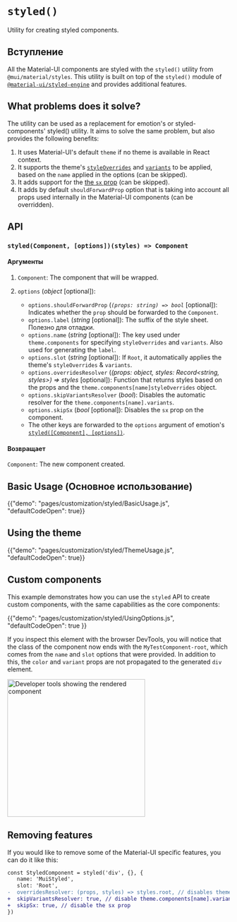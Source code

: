 # `styled()`

<p class="description">Utility for creating styled components.</p>

## Вступление

All the Material-UI components are styled with the `styled()` utility from `@mui/material/styles`. This utility is built on top of the `styled()` module of [`@material-ui/styled-engine`](/guides/styled-engine/) and provides additional features.

## What problems does it solve?

The utility can be used as a replacement for emotion's or styled-components' styled() utility. It aims to solve the same problem, but also provides the following benefits:

1. It uses Material-UI's default `theme` if no theme is available in React context.
2. It supports the theme's [`styleOverrides`](/customization/theme-components/#global-style-overrides) and [`variants`](/customization/theme-components/#adding-new-component-variants) to be applied, based on the `name` applied in the options (can be skipped).
3. It adds support for the [the `sx` prop](/system/basics/#the-sx-prop) (can be skipped).
4. It adds by default `shouldForwardProp` option that is taking into account all props used internally in the Material-UI components (can be overridden).

## API

### `styled(Component, [options])(styles) => Component`

#### Аргументы

1. `Component`: The component that will be wrapped.
2. `options` (_object_ [optional]):

   - `options.shouldForwardProp` (_`(props: string) => bool`_ [optional]): Indicates whether the `prop` should be forwarded to the `Component`.
   - `options.label` (_string_ [optional]): The suffix of the style sheet. Полезно для отладки.
   - `options.name` (_string_ [optional]): The key used under `theme.components` for specifying `styleOverrides` and `variants`. Also used for generating the `label`.
   - `options.slot` (_string_ [optional]): If `Root`, it automatically applies the theme's `styleOverrides` & `variants`.
   - `options.overridesResolver` (_(props: object, styles: Record<string, styles>) => styles_ [optional]): Function that returns styles based on the props and the `theme.components[name]styleOverrides` object.
   - `options.skipVariantsResolver` (_bool_): Disables the automatic resolver for the `theme.components[name].variants`.
   - `options.skipSx` (_bool_ [optional]): Disables the `sx` prop on the component.
   - The other keys are forwarded to the `options` argument of emotion's [`styled([Component], [options])`](https://emotion.sh/docs/styled).

#### Возвращает

`Component`: The new component created.

## Basic Usage (Основное использование)

{{"demo": "pages/customization/styled/BasicUsage.js", "defaultCodeOpen": true}}

## Using the theme

{{"demo": "pages/customization/styled/ThemeUsage.js", "defaultCodeOpen": true}}

## Custom components

This example demonstrates how you can use the `styled` API to create custom components, with the same capabilities as the core components:

{{"demo": "pages/customization/styled/UsingOptions.js", "defaultCodeOpen": true }}

If you inspect this element with the browser DevTools, you will notice that the class of the component now ends with the `MyTestComponent-root`, which comes from the `name` and `slot` options that were provided. In addition to this, the `color` and `variant` props are not propagated to the generated `div` element.

<img src="/static/images/customization/styled-options.png" alt="Developer tools showing the rendered component" width="312" />

## Removing features

If you would like to remove some of the Material-UI specific features, you can do it like this:

```diff
const StyledComponent = styled('div', {}, {
   name: 'MuiStyled',
   slot: 'Root',
-  overridesResolver: (props, styles) => styles.root, // disables theme.components[name].styleOverrides
+  skipVariantsResolver: true, // disable theme.components[name].variants
+  skipSx: true, // disable the sx prop
})
```
